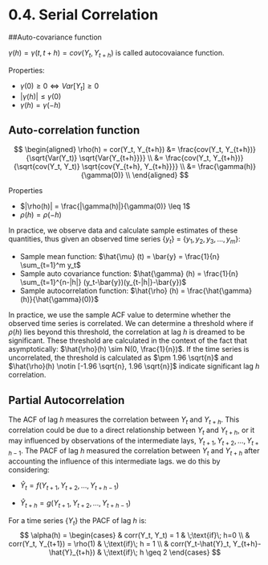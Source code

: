 # 0.4. Serial Correlation

##Auto-covariance function

$\gamma(h) = \gamma(t, t+h) = cov(Y_t, Y_{t+h})$ is called autocovaiance function.

Properties:

- $\gamma(0) \geq 0 \Leftrightarrow Var[Y_t] \geq 0$
- $|\gamma(h)| \leq \gamma(0)​$
- $\gamma(h) = \gamma(-h)$

## Auto-correlation function

$$
\begin{aligned}
\rho(h) = cor(Y_t, Y_{t+h}) &= \frac{cov(Y_t, Y_{t+h})}{\sqrt{Var(Y_t)} \sqrt{Var{Y_{t+h}}}} \\
&= \frac{cov(Y_t, Y_{t+h})}{\sqrt{cov(Y_t, Y_t)} \sqrt{cov{Y_{t+h}, Y_{t+h}}}} \\
&= \frac{\gamma(h)}{\gamma(0)} \\
\end{aligned}
$$

Properties

* $|\rho(h)| = \frac{|\gamma(h)|}{\gamma(0)} \leq 1​$
* $\rho(h) = \rho(-h)​$

In practice, we observe data and calculate sample estimates of these quantities, thus given an observed time series {$y_t​$} = {$y_1, y_2, y_3, ..., y_m​$}:

* Sample mean function: $\hat{\mu} (t) = \bar{y} = \frac{1}{n} \sum_{t=1}^m y_t$
* Sample auto covariance function: $\hat{\gamma} (h) = \frac{1}{n} \sum_{t=1}^{n-|h|} (y_t-\bar{y})(y_{t-|h|}-\bar{y})$
* Sample autocorrelation function: $\hat{\rho} (h) = \frac{\hat{\gamma}(h)}{\hat{\gamma}(0)}$

In practice, we use the sample ACF value to determine whether the observed time series is correlated. We can determine a threshold where if $\rho(h)$ lies beyond this threshold, the correlation at lag $h$ is dreamed to be significant. These threshold are calculated in the context of the fact that asymptotically: $\hat{\rho}(h) \sim N(0, \frac{1}{n})$. If the time series is uncorrelated, the threshold is calculated as $\pm 1.96 \sqrt{n}$ and $\hat{\rho}(h) \notin [-1.96 \sqrt{n}, 1.96 \sqrt{n}]$ indicate significant lag $h$ correlation. 

## Partial Autocorrelation

The ACF of lag $h$ measures the correlation between $Y_t$ and $Y_{t+h}$. This correlation could be due to a direct relationship between $Y_t$ and $Y_{t+h}$, or it may influenced by observations of the intermediate lays, $Y_{t+1}, Y_{t+2}, ..., Y_{t+h-1}$. The PACF of lag $h$ measured the correlation between $Y_t$ and $Y_{t+h}$ after accounting the influence of this intermediate lags. we do this by considering:

* $\hat{Y}_t = f(Y_{t+1}, Y_{t+2}, ..., Y_{t+h-1})$

* $\hat{Y}_{t+h} = g(Y_{t+1}, Y_{t+2}, ..., Y_{t+h-1})​$

For a time series {$Y_t​$} the PACF of lag $h​$ is:
$$
\alpha(h) =
\begin{cases}
& corr(Y_t, Y_t) = 1 & \;\text{if}\; h=0 \\
& corr(Y_t, Y_{t+1}) = \rho(1) & \;\text{if}\; h = 1 \\
& corr(Y_t-\hat{Y}_t, Y_{t+h}-\hat{Y}_{t+h}) & \;\text{if}\; h \geq 2
\end{cases}
$$
